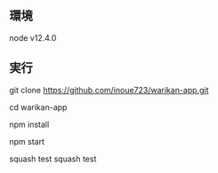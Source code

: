 ## 環境
node v12.4.0

## 実行
git clone https://github.com/inoue723/warikan-app.git

cd warikan-app

npm install

npm start

squash test
squash test
